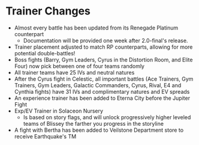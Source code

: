 
# Trainer Changes

- Almost every battle has been updated from its Renegade Platinum counterpart
  - Documentation will be provided one week after 2.0-final's release.
- Trainer placement adjusted to match RP counterparts, allowing for more potential double-battles!
- Boss fights (Barry, Gym Leaders, Cyrus in the Distortion Room, and Elite Four) now pick between one of four teams randomly
- All trainer teams have 25 IVs and neutral natures
- After the Cyrus fight in Celestic, all important battles (Ace Trainers, Gym Trainers, Gym Leaders, Galactic Commanders, Cyrus, Rival, E4 and Cynthia fights) have 31 IVs and complimentary natures and EV spreads
- An experience trainer has been added to Eterna City before the Jupiter Fight
- Exp/EV Trainer in Solaceon Nursery
  - Is based on story flags, and will unlock progressively higher leveled teams of Blissey the farther you progress in the storyline
- A fight with Bertha has been added to Veilstone Department store to receive Earthquake's TM